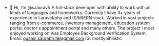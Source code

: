 - 👋 Hi, I’m @saauravh
A full-stack developer with ability to work with all kinds of languages and frameworks.
 Currently I have 3+ years of experience in Laravel/php and (S/M)ERN stack.
Worked in vast projects ranging from e-commerce, inventory management, education system portal, doctor's appointment portal and many others.
The project I most enjoyed working on was Employee Background Verification System.
  Email: gusain.saurabh.19@gmail.com
  IG: mostlynihilistic
  
  

<!---
saauravh/saauravh is a ✨ special ✨ repository because its `README.md` (this file) appears on your GitHub profile.
You can click the Preview link to take a look at your changes.
--->
